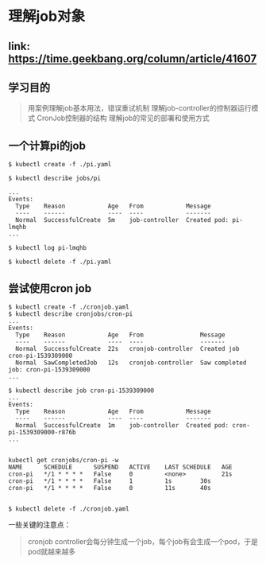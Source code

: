 # 理解job对象

## link: https://time.geekbang.org/column/article/41607

## 学习目的
> 用案例理解job基本用法，错误重试机制
> 理解job-controller的控制器运行模式
> CronJob控制器的结构
> 理解job的常见的部署和使用方式

## 一个计算pi的job
```
$ kubectl create -f ./pi.yaml 

$ kubectl describe jobs/pi

...
Events:
  Type    Reason            Age   From            Message
  ----    ------            ----  ----            -------
  Normal  SuccessfulCreate  5m    job-controller  Created pod: pi-lmqhb
...

$ kubectl log pi-lmqhb

$ kubectl delete -f ./pi.yaml 
```

## 尝试使用cron job
```
$ kubectl create -f ./cronjob.yaml
$ kubectl describe cronjobs/cron-pi
...
Events:
  Type    Reason            Age   From                Message
  ----    ------            ----  ----                -------
  Normal  SuccessfulCreate  22s   cronjob-controller  Created job cron-pi-1539309000
  Normal  SawCompletedJob   12s   cronjob-controller  Saw completed job: cron-pi-1539309000
...

$ kubectl describe job cron-pi-1539309000
...
Events:
  Type    Reason            Age   From            Message
  ----    ------            ----  ----            -------
  Normal  SuccessfulCreate  1m    job-controller  Created pod: cron-pi-1539309000-r876b
...


kubectl get cronjobs/cron-pi -w
NAME      SCHEDULE      SUSPEND   ACTIVE    LAST SCHEDULE   AGE
cron-pi   */1 * * * *   False     0         <none>          21s
cron-pi   */1 * * * *   False     1         1s        30s
cron-pi   */1 * * * *   False     0         11s       40s


$ kubectl delete -f ./cronjob.yaml
```

一些关键的注意点：  
> cronjob controller会每分钟生成一个job，每个job有会生成一个pod，于是pod就越来越多

